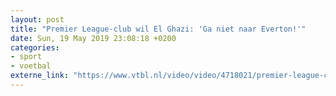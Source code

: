 ```yaml
---
layout: post
title: "Premier League-club wil El Ghazi: 'Ga niet naar Everton!'"
date: Sun, 19 May 2019 23:08:18 +0200
categories: 
- sport 
- voetbal 
externe_link: "https://www.vtbl.nl/video/video/4718021/premier-league-club-wil-el-ghazi-ga-niet-naar-everton"
---
```



